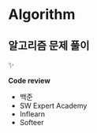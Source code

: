 # Algorithm

## 알고리즘 문제 풀이

:sparkles:

<strong> Code review </strong>
- 백준
- SW Expert Academy
- Inflearn
- Softeer
